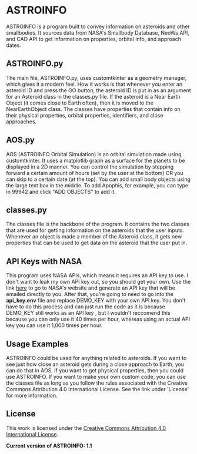 # ASTROINFO

<p>
ASTROINFO is a program built to convey information 
on asteroids and other smallbodies. It sources data from 
NASA's Smallbody Database, NeoWs API, and CAD API to get
information on properties, orbital info, and approach dates.
</p>
<h2>
ASTROINFO.py
</h2>
<p>
The main file, ASTROINFO.py, uses customtkinter as a geometry manager, 
which gives it a modern feel. How it works is that whenever you enter an
asteroid ID and press the GO button, the asteroid ID is put in as an argument
for an Asteroid class in the classes.py file. If the asteroid is a Near Earth Object
(it comes close to Earth often), then it is moved to the NearEarthObject class.
The classes have properties that contain info on their physical properties,
orbital properties, identifiers, and close approaches.
</p>

<h2>
AOS.py
</h2>
<p>
AOS (ASTROINFO Orbital Simulation) is an orbital simulation made using customtkinter.
It uses a matplotlib graph as a surface for the planets to be displayed in a 2D manner.
You can control the simulation by stepping forward a certain amount of hours (set by the user
at the bottom) OR you can skip to a certain date (at the top). You can add small body objects
using the large text box in the middle. To add Apophis, for example, you can type in 99942 and
click "ADD OBJECTS" to add it.
</p>
<h2>
classes.py
</h2>
<p>
The classes file is the backbone of the program. It contains the two classes that are used for 
getting information on the asteroids that the user inputs. Whenever an object is made a member
of the Asteroid class, it gets new properties that can be used to get data on the asteroid that
the user put in.
</p>
<h2>
API Keys with NASA
</h2>
This program uses NASA APIs, which means it requires an API key to use. I don't want to leak my
own API key out, so you should get your own. Use the link <a href="https://api.nasa.gov/">here</a>
to go to NASA's website and generate an API key that will be emailed directly to you. After that,
you're going to need to go into the <b>api_key.env</b> file and replace DEMO_KEY with your own API key. 
You don't have to do this process and can just run the code as it is because DEMO_KEY still works as an API key
, but I wouldn't reccomend this because you can only use it 40 times per hour, whereas using an actual
API key you can use it 1,000 times per hour.

## Usage Examples
ASTROINFO could be used for anything related to asteroids. If you want to see just how close an asteroid gets
during a close approach to Earth, you can do that in AOS. If you want to get physical properties, then you could
use ASTROINFO. If you want to make your own custom code, you can use the classes file as long as you follow the rules
associated with the Creative Commons Attribution 4.0 International License. See the link under 'License' for more information.

##  License
This work is licensed under the [Creative Commons Attribution 4.0 International License](https://creativecommons.org/licenses/by/4.0/).

<p>
<b>Current version of ASTROINFO: 1.1</b>
</p>

